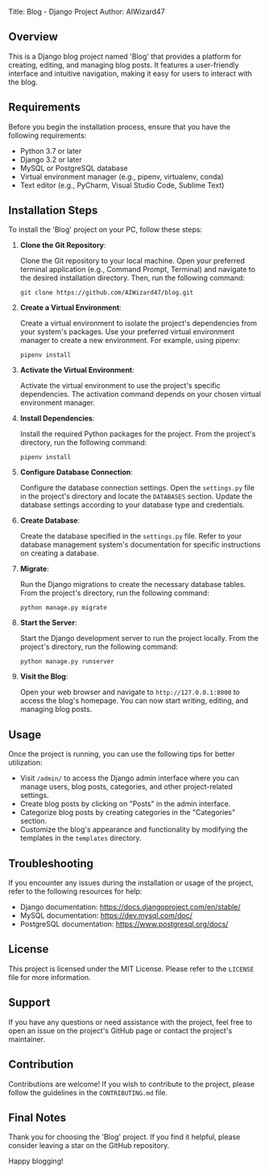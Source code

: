 Title: Blog - Django Project
Author: AIWizard47

## Overview

This is a Django blog project named 'Blog' that provides a platform for creating, editing, and managing blog posts. It features a user-friendly interface and intuitive navigation, making it easy for users to interact with the blog.

## Requirements

Before you begin the installation process, ensure that you have the following requirements:

* Python 3.7 or later
* Django 3.2 or later
* MySQL or PostgreSQL database
* Virtual environment manager (e.g., pipenv, virtualenv, conda)
* Text editor (e.g., PyCharm, Visual Studio Code, Sublime Text)

## Installation Steps

To install the 'Blog' project on your PC, follow these steps:

1. **Clone the Git Repository**:

   Clone the Git repository to your local machine. Open your preferred terminal application (e.g., Command Prompt, Terminal) and navigate to the desired installation directory. Then, run the following command:

   ```
   git clone https://github.com/AIWizard47/blog.git
   ```

2. **Create a Virtual Environment**:

   Create a virtual environment to isolate the project's dependencies from your system's packages. Use your preferred virtual environment manager to create a new environment. For example, using pipenv:

   ```
   pipenv install
   ```

3. **Activate the Virtual Environment**:

   Activate the virtual environment to use the project's specific dependencies. The activation command depends on your chosen virtual environment manager.

4. **Install Dependencies**:

   Install the required Python packages for the project. From the project's directory, run the following command:

   ```
   pipenv install
   ```

5. **Configure Database Connection**:

   Configure the database connection settings. Open the `settings.py` file in the project's directory and locate the `DATABASES` section. Update the database settings according to your database type and credentials.

6. **Create Database**:

   Create the database specified in the `settings.py` file. Refer to your database management system's documentation for specific instructions on creating a database.

7. **Migrate**:

   Run the Django migrations to create the necessary database tables. From the project's directory, run the following command:

   ```
   python manage.py migrate
   ```

8. **Start the Server**:

   Start the Django development server to run the project locally. From the project's directory, run the following command:

   ```
   python manage.py runserver
   ```

9. **Visit the Blog**:

   Open your web browser and navigate to `http://127.0.0.1:8000` to access the blog's homepage. You can now start writing, editing, and managing blog posts.

## Usage

Once the project is running, you can use the following tips for better utilization:

* Visit `/admin/` to access the Django admin interface where you can manage users, blog posts, categories, and other project-related settings.
* Create blog posts by clicking on "Posts" in the admin interface.
* Categorize blog posts by creating categories in the "Categories" section.
* Customize the blog's appearance and functionality by modifying the templates in the `templates` directory.

## Troubleshooting

If you encounter any issues during the installation or usage of the project, refer to the following resources for help:

* Django documentation: https://docs.djangoproject.com/en/stable/
* MySQL documentation: https://dev.mysql.com/doc/
* PostgreSQL documentation: https://www.postgresql.org/docs/

## License

This project is licensed under the MIT License. Please refer to the `LICENSE` file for more information.

## Support

If you have any questions or need assistance with the project, feel free to open an issue on the project's GitHub page or contact the project's maintainer.

## Contribution

Contributions are welcome! If you wish to contribute to the project, please follow the guidelines in the `CONTRIBUTING.md` file.

## Final Notes

Thank you for choosing the 'Blog' project. If you find it helpful, please consider leaving a star on the GitHub repository.

Happy blogging!
